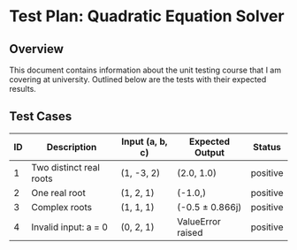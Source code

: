 # Test Plan: Quadratic Equation Solver

## Overview

This document contains information about the unit testing course that I am covering at university. Outlined below are the tests with their expected results. 

## Test Cases

| ID | Description                     | Input (a, b, c) | Expected Output                       |  Status  |
|----|---------------------------------|-----------------|---------------------------------------|----------|
| 1  | Two distinct real roots         | (1, -3, 2)      | (2.0, 1.0)                            | positive |
| 2  | One real root                   | (1, 2, 1)       | (-1.0,)                               | positive |
| 3  | Complex roots                   | (1, 1, 1)       | (-0.5 ± 0.866j)                       | positive |
| 4  | Invalid input: a = 0            | (0, 2, 1)       | ValueError raised                     | positive |
